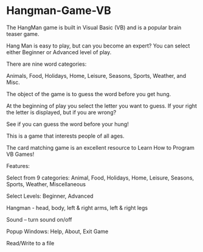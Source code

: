# Hangman-Game-VB
The HangMan game is built in Visual Basic (VB) and is a popular brain teaser game.

Hang Man is easy to play, but can you become an expert? You can select either Beginner or Advanced level of play.

There are nine word categories:

Animals, Food, Holidays, Home, Leisure, Seasons, Sports, Weather, and Misc.

The object of the game is to guess the word before you get hung.

At the beginning of play you select the letter you want to guess. If your right the letter is displayed, but if you are wrong?

See if you can guess the word before your hung!

This is a game that interests people of all ages.

The card matching game is an excellent resource to Learn How to Program VB Games!

Features:

Select from 9 categories: Animal, Food, Holidays, Home, Leisure, Seasons, Sports, Weather, Miscellaneous

Select Levels: Beginner, Advanced

Hangman - head, body, left & right arms, left & right legs

Sound – turn sound on/off

Popup Windows: Help, About, Exit Game

Read/Write to a file
